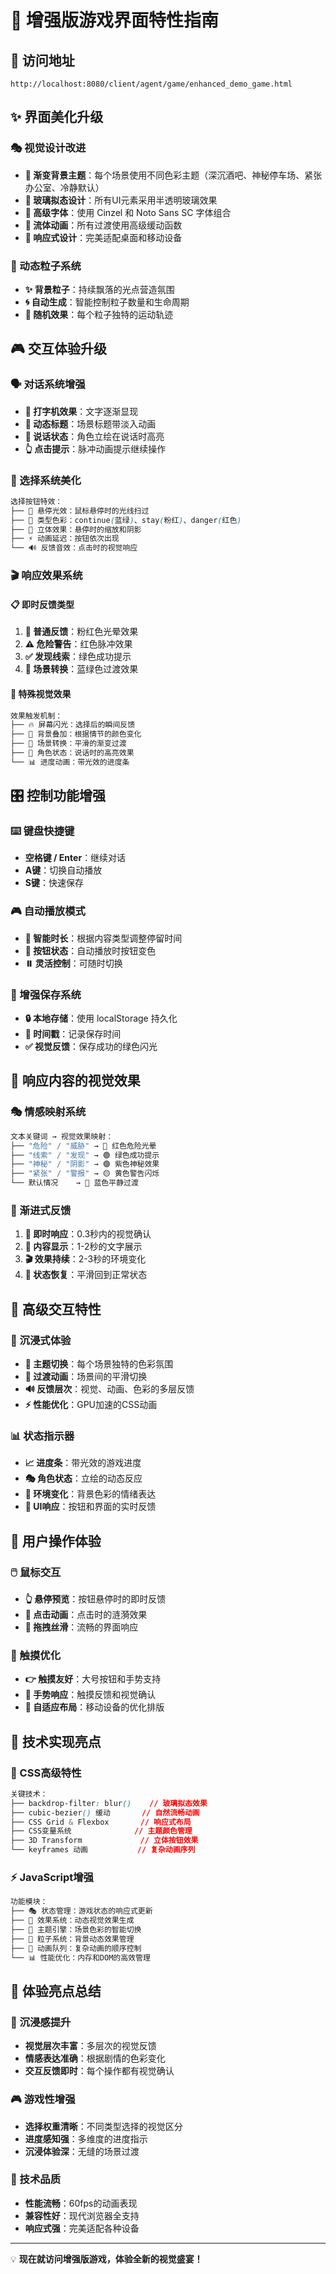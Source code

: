 # 🎨 增强版游戏界面特性指南

## 🌟 访问地址
```
http://localhost:8080/client/agent/game/enhanced_demo_game.html
```

## ✨ 界面美化升级

### 🎭 视觉设计改进
- **🌈 渐变背景主题**：每个场景使用不同色彩主题（深沉酒吧、神秘停车场、紧张办公室、冷静默认）
- **💎 玻璃拟态设计**：所有UI元素采用半透明玻璃效果
- **🎨 高级字体**：使用 Cinzel 和 Noto Sans SC 字体组合
- **🌊 流体动画**：所有过渡使用高级缓动函数
- **📱 响应式设计**：完美适配桌面和移动设备

### 🎪 动态粒子系统
- **✨ 背景粒子**：持续飘落的光点营造氛围
- **🌀 自动生成**：智能控制粒子数量和生命周期
- **💫 随机效果**：每个粒子独特的运动轨迹

## 🎮 交互体验升级

### 🗣️ 对话系统增强
- **📝 打字机效果**：文字逐渐显现
- **🎨 动态标题**：场景标题带淡入动画
- **💬 说话状态**：角色立绘在说话时高亮
- **👆 点击提示**：脉冲动画提示继续操作

### 🎯 选择系统美化
```css
选择按钮特效：
├── 🌊 悬停光效：鼠标悬停时的光线扫过
├── 🎨 类型色彩：continue(蓝绿)、stay(粉红)、danger(红色)
├── 📐 立体效果：悬停时的缩放和阴影
├── ⚡ 动画延迟：按钮依次出现
└── 🔊 反馈音效：点击时的视觉响应
```

### 🎬 响应效果系统

#### 📋 即时反馈类型
1. **🌟 普通反馈**：粉红色光晕效果
2. **⚠️ 危险警告**：红色脉冲效果  
3. **✅ 发现线索**：绿色成功提示
4. **🔄 场景转换**：蓝绿色过渡效果

#### 🎪 特殊视觉效果
```javascript
效果触发机制：
├── 🔥 屏幕闪光：选择后的瞬间反馈
├── 🌈 背景叠加：根据情节的颜色变化
├── 💫 场景转换：平滑的渐变过渡
├── 🎨 角色状态：说话时的高亮效果
└── 📊 进度动画：带光效的进度条
```

## 🎛️ 控制功能增强

### ⌨️ 键盘快捷键
- **空格键 / Enter**：继续对话
- **A键**：切换自动播放
- **S键**：快速保存

### 🎮 自动播放模式
- **🔄 智能时长**：根据内容类型调整停留时间
- **🎨 按钮状态**：自动播放时按钮变色
- **⏸️ 灵活控制**：可随时切换

### 💾 增强保存系统
- **🔒 本地存储**：使用 localStorage 持久化
- **📅 时间戳**：记录保存时间
- **✅ 视觉反馈**：保存成功的绿色闪光

## 🎨 响应内容的视觉效果

### 🎭 情感映射系统
```javascript
文本关键词 → 视觉效果映射：
├── "危险" / "威胁" → 🔴 红色危险光晕
├── "线索" / "发现" → 🟢 绿色成功提示  
├── "神秘" / "阴影" → 🟣 紫色神秘效果
├── "紧张" / "警报" → 🟡 黄色警告闪烁
└── 默认情况    → 🔵 蓝色平静过渡
```

### 🌊 渐进式反馈
1. **📱 即时响应**：0.3秒内的视觉确认
2. **💬 内容显示**：1-2秒的文字展示
3. **🎬 效果持续**：2-3秒的环境变化
4. **🔄 状态恢复**：平滑回到正常状态

## 🎪 高级交互特性

### 🌟 沉浸式体验
- **🎨 主题切换**：每个场景独特的色彩氛围
- **💫 过渡动画**：场景间的平滑切换
- **🔊 反馈层次**：视觉、动画、色彩的多层反馈
- **⚡ 性能优化**：GPU加速的CSS动画

### 📊 状态指示器
- **📈 进度条**：带光效的游戏进度
- **🎭 角色状态**：立绘的动态反应
- **🌈 环境变化**：背景色彩的情绪表达
- **💎 UI响应**：按钮和界面的实时反馈

## 🎯 用户操作体验

### 🖱️ 鼠标交互
- **👆 悬停预览**：按钮悬停时的即时反馈
- **🎪 点击动画**：点击时的涟漪效果
- **🌊 拖拽丝滑**：流畅的界面响应

### 📱 触摸优化
- **👉 触摸友好**：大号按钮和手势支持
- **🔄 手势响应**：触摸反馈和视觉确认
- **📐 自适应布局**：移动设备的优化排版

## 🔮 技术实现亮点

### 🎨 CSS高级特性
```css
关键技术：
├── backdrop-filter: blur()    // 玻璃拟态效果
├── cubic-bezier() 缓动       // 自然流畅动画
├── CSS Grid & Flexbox       // 响应式布局
├── CSS变量系统              // 主题颜色管理
├── 3D Transform             // 立体按钮效果
└── keyframes 动画           // 复杂动画序列
```

### ⚡ JavaScript增强
```javascript
功能模块：
├── 🎭 状态管理：游戏状态的响应式更新
├── 🎪 效果系统：动态视觉效果生成
├── 🎨 主题引擎：场景色彩的智能切换
├── 💫 粒子系统：背景动态效果管理
├── 🔄 动画队列：复杂动画的顺序控制
└── 📊 性能优化：内存和DOM的高效管理
```

## 🎉 体验亮点总结

### 🌟 沉浸感提升
- **视觉层次丰富**：多层次的视觉反馈
- **情感表达准确**：根据剧情的色彩变化
- **交互反馈即时**：每个操作都有视觉确认

### 🎮 游戏性增强
- **选择权重清晰**：不同类型选择的视觉区分
- **进度感知强**：多维度的进度指示
- **沉浸体验深**：无缝的场景过渡

### 💎 技术品质
- **性能流畅**：60fps的动画表现
- **兼容性好**：现代浏览器全支持
- **响应式强**：完美适配各种设备

---

💡 **现在就访问增强版游戏，体验全新的视觉盛宴！** 